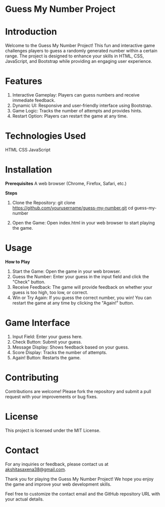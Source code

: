 # Guess My Number Project
# Introduction
Welcome to the Guess My Number Project! This fun and interactive game challenges players to guess a randomly generated number within a certain range. The project is designed to enhance your skills in HTML, CSS, JavaScript, and Bootstrap while providing an engaging user experience.

# Features
1. Interactive Gameplay: Players can guess numbers and receive immediate feedback.
2. Dynamic UI: Responsive and user-friendly interface using Bootstrap.
3. Game Logic: Tracks the number of attempts and provides hints.
4. Restart Option: Players can restart the game at any time.
   
# Technologies Used
HTML
CSS
JavaScript

# Installation
**Prerequisites**
A web browser (Chrome, Firefox, Safari, etc.)

**Steps**
1. Clone the Repository:
   git clone https://github.com/yourusername/guess-my-number.git
   cd guess-my-number
   
2. Open the Game:
   Open index.html in your web browser to start playing the game.
   
# Usage
**How to Play**
1. Start the Game: Open the game in your web browser.
2. Guess the Number: Enter your guess in the input field and click the "Check" button.
3. Receive Feedback: The game will provide feedback on whether your guess is too high, too low, or correct.
4. Win or Try Again: If you guess the correct number, you win! You can restart the game at any time by clicking the "Again!" button.
   
# Game Interface
1. Input Field: Enter your guess here.
2. Check Button: Submit your guess.
3. Message Display: Shows feedback based on your guess.
4. Score Display: Tracks the number of attempts.
5. Again! Button: Restarts the game.

# Contributing
Contributions are welcome! Please fork the repository and submit a pull request with your improvements or bug fixes.

# License
This project is licensed under the MIT License.

# Contact
For any inquiries or feedback, please contact us at akshitasaxena38@gmail.com.

Thank you for playing the Guess My Number Project! We hope you enjoy the game and improve your web development skills.

Feel free to customize the contact email and the GitHub repository URL with your actual details.
